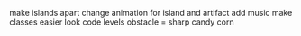 make islands apart
change animation for island and artifact
add music
make classes easier look code
levels
obstacle = sharp candy corn
